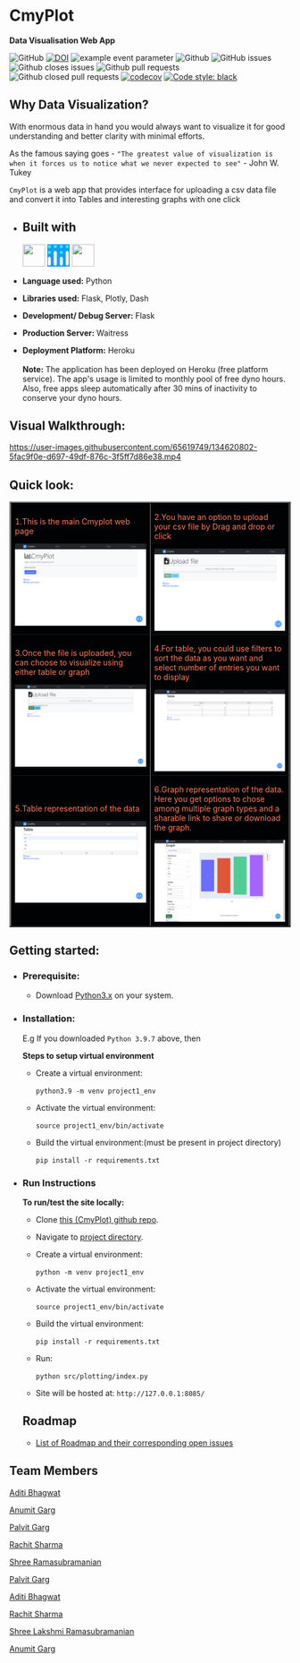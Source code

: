 # CmyPlot  
**Data Visualisation Web App** 


![GitHub](https://img.shields.io/github/license/ShreeSub/CmyPlot)
[![DOI](https://zenodo.org/badge/DOI/10.5281/zenodo.5634725.svg)](https://doi.org/10.5281/zenodo.5634725)
![example event parameter](https://github.com/bradley-erickson/project1/actions/workflows/python-app.yml/badge.svg?event=push)
![Github](https://img.shields.io/badge/language-python-red.svg)
![GitHub issues](https://img.shields.io/github/issues-raw/ShreeSub/CmyPlot)
![Github closes issues](https://img.shields.io/github/issues-closed-raw/ShreeSub/CmyPlot)
![Github pull requests](https://img.shields.io/github/issues-pr/ShreeSub/CmyPlot)
![Github closed pull requests](https://img.shields.io/github/issues-pr-closed/ShreeSub/CmyPlot)
[![codecov](https://codecov.io/gh/ShreeSub/CmyPlot/branch/main/graph/badge.svg?token=R0VY8JQO96)](https://codecov.io/gh/ShreeSub/CmyPlot)
[![Code style: black](https://img.shields.io/badge/code%20style-black-000000.svg)](https://github.com/psf/black)

## Why Data Visualization?

With enormous data in hand you would always want to visualize it for good understanding and better clarity with minimal efforts. 

As the famous saying goes - `"The greatest value of visualization is when it forces us to notice what we never expected to see"` - John W. Tukey

`CmyPlot` is a web app that provides interface for uploading a csv data file and convert it into Tables and interesting graphs with one click

- ## Built with

  <img src="https://cdn.jsdelivr.net/gh/devicons/devicon/icons/python/python-original.svg" width="40" height="40" />
  <img src="docs/images/custom_icons/plotly_icon.png" width="40" height="40"/>
  <img src = "https://cdn.jsdelivr.net/gh/devicons/devicon/icons/flask/flask-original.svg" width="40" height="40"/>

- **Language used:** Python
- **Libraries used:** Flask, Plotly, Dash
- **Development/ Debug Server:** Flask
- **Production Server:** Waitress
- **Deployment Platform:** Heroku <br><br>
**Note:** The application has been deployed on Heroku (free platform service). The app's usage is limited to monthly pool of free dyno hours. Also, free apps sleep automatically after 30 mins of inactivity to conserve your dyno hours.
## Visual Walkthrough:
https://user-images.githubusercontent.com/65619749/134620802-5fac9f0e-d697-49df-876c-3f5ff7d86e38.mp4

## Quick look:

<table border="2" bordercolorlight="#b9dcff" bordercolordark="#006fdd">

  <tr style="background: #010203 ">
    <td valign="left"> 
      <p style="color: #FF7A59"> 1.This is the main Cmyplot web page 
      </p>
      <a href="./docs/images/home_page_updated.png"> 
        <img src="./docs/images/home_page_updated.png" >      
      </a>
    </td>
    <td valign="left"> 
      <p style="color: #FF7A59"> 2.You have an option to upload your csv file 
        by Drag and drop or click
      </p>
      <a href="./docs/images/pre_upload_updated.png">
        <img src="./docs/images/pre_upload_updated.png"> 
      </a>
    </td>
  </tr>
  
  <tr style="background: #010203;"> 
    <td valign="left">
      <p style="color: #FF7A59"> 3.Once the file is uploaded, you can choose
         to visualize using either table or graph
      </p>  
      <a href="./docs/images/post_upload_updated.png">
        <img src="./docs/images/post_upload_updated.png">    
      </a>
    </td>
    <td valign="left"> 
      <p style="color: #FF7A59"> 4.For table, you could use 
      filters to sort the data as you want and select number of entries you want to display
      </p>
      <a href="./docs/images/table_updated.png">
        <img src="./docs/images/table_updated.png">          
      </a>
    </td>

  </tr> 
  
  <tr style="background: #010203;"> 
    <td valign="left">
     <p style="color: #FF7A59"> 5.Table representation of the data
      </p>
     <a href="./docs/images/table_filtered_updated.png">
        <img src="./docs/images/table_filtered_updated.png"> 
      </a> 
    </td> 
    <td valign="left">
     <p style="color: #FF7A59"> 6.Graph representation of the data. Here you get options to chose among multiple graph types and a sharable link to share or download the graph.
      </p>
     <a href="./docs/images/graph_filled_updated.png">
        <img src="./docs/images/graph_filled_updated.png"> 
      </a> 
    </td> 
  </tr> 

  <!-- <tr style="background: #010203;"> 
    <td valign = "center">
      <a href="./docs/images/graph_filled.png">
        <img src="./docs/images/graph_filled.png"> 
      </a>
    </td>
    
  </tr>  -->
 </table>
   
## Getting started:

  - ### Prerequisite:
      - Download [Python3.x](https://www.python.org/downloads/) on your system.

   - ### Installation:
      E.g If you downloaded `Python 3.9.7` above, then

      **Steps to setup virtual environment**
     - Create a virtual environment:

        `python3.9 -m venv project1_env`
    
     - Activate the virtual environment: 

        `source project1_env/bin/activate`
    
     - Build the virtual environment:(must be present in project directory)

        `pip install -r requirements.txt`

  - ### Run Instructions

     **To run/test the site locally:**

     - Clone [this (CmyPlot) github repo](https://github.com/bradley-erickson/CmyPlot).

     - Navigate to [project directory](./).

     - Create a virtual environment:

        `python -m venv project1_env`
    
     - Activate the virtual environment: 

        `source project1_env/bin/activate`
    
     - Build the virtual environment:

        `pip install -r requirements.txt`
  
     - Run:
     
        `python src/plotting/index.py`

     - Site will be hosted at:
       `http://127.0.0.1:8085/`

     ## Roadmap
       - [List of Roadmap and their corresponding open issues](https://github.com/bradley-erickson/CmyPlot/issues/48)

## Team Members
[Aditi Bhagwat](https://github.com/aditi12200)

[Anumit Garg](https://github.com/anumitgarg)

[Palvit Garg](https://github.com/palvitgarg99)

[Rachit Sharma](https://github.com/elric97)

[Shree Ramasubramanian](https://github.com/ShreeSub)

[Palvit Garg](https://github.com/palvitgarg99)

[Aditi Bhagwat](https://github.com/aditi12200)

[Rachit Sharma](https://github.com/elric97)

[Shree Lakshmi Ramasubramanian](https://github.com/ShreeSub)

[Anumit Garg](https://github.com/anumitgarg)